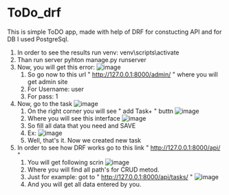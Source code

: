 # ToDo_drf
This is simple ToDO app, made with help of DRF for constucting API and for DB I used PostgreSql.

1) In order to see the results run venv:
    venv\scripts\activate
2) Than run server
    pyhton manage.py runserver
3) Now, you will get this error:
    ![image](https://user-images.githubusercontent.com/80515538/173546788-59f11e71-11ae-47ec-b6f0-df0eb69c33bf.png)
    1)  So go now to this url " http://127.0.0.1:8000/admin/ " where you will get admin site
    2)  For Username: user
    3)  For pass: 1
4) Now, go to the task
    ![image](https://user-images.githubusercontent.com/80515538/173548045-9184a84b-b93c-40e5-b711-6b262db06e75.png)
    1)  On the right corner you will see " add Task+ " buttn
    ![image](https://user-images.githubusercontent.com/80515538/173548331-e9638ba8-1b91-41fe-ac78-c805f46dd30a.png)
    2)  Where you will see this interface
    ![image](https://user-images.githubusercontent.com/80515538/173548595-f70261d1-46f9-4488-bc3b-13607e4c9cb8.png)
    3)  So fill all data that you need and SAVE
    4)  Ex: 
    ![image](https://user-images.githubusercontent.com/80515538/173549424-63aecb4e-a290-4419-8ef2-70c96b8e24fd.png)
    5)  Well, that's it. Now we created new task
5) In order to see how DRF works go to this link " http://127.0.0.1:8000/api/ "
    1)  You will get following scrin
    ![image](https://user-images.githubusercontent.com/80515538/173549956-7a9e879b-b69a-40fe-b697-826584cfe6c6.png)
    2)  Where you will find all path's for CRUD metod.
    3)  Just for example: got to " http://127.0.0.1:8000/api/tasks/ "
    ![image](https://user-images.githubusercontent.com/80515538/173550906-5472f083-1bdd-41c0-9d7b-7e9ad18ce0c3.png)
    4)  And you will get all data entered by you.
